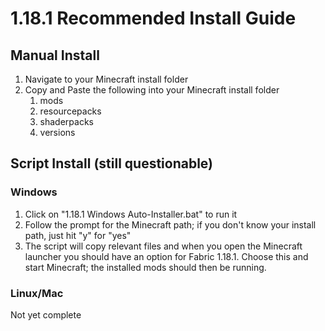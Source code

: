 # 1.18.1 Recommended Install Guide

## Manual Install
1. Navigate to your Minecraft install folder
2. Copy and Paste the following into your Minecraft install folder
   1. mods
   2. resourcepacks
   3. shaderpacks
   4. versions


## Script Install (still questionable)
### Windows
1. Click on "1.18.1 Windows Auto-Installer.bat" to run it
2. Follow the prompt for the Minecraft path; if you don't know your install path, just hit "y" for "yes"
3. The script will copy relevant files and when you open the Minecraft launcher you should have an option for Fabric 1.18.1. Choose this and start Minecraft; the installed mods should then be running.
### Linux/Mac
Not yet complete